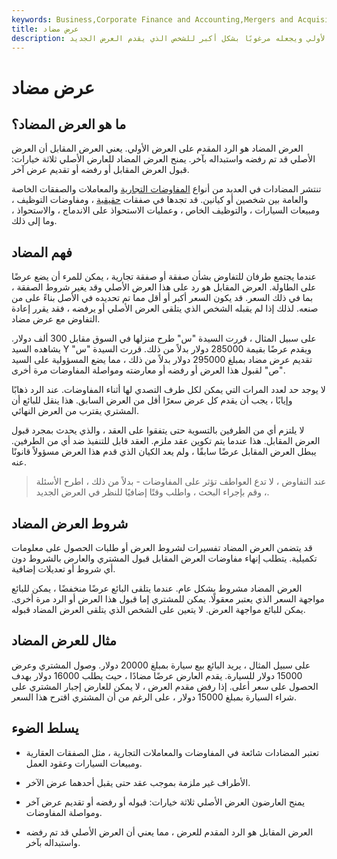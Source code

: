 ```yaml
---
keywords: Business,Corporate Finance and Accounting,Mergers and Acquisitions,M&amp;amp;A
title: عرض مضاد
description: العرض المضاد هو اقتراح يتم تقديمه كنتيجة لعرض غير مرغوب فيه. يراجع العرض المقابل العرض الأولي ويجعله مرغوبًا بشكل أكبر للشخص الذي يقدم العرض الجديد.
---
```


# عرض مضاد
## ما هو العرض المضاد؟

العرض المضاد هو الرد المقدم على العرض الأولي. يعني العرض المقابل أن العرض الأصلي قد تم رفضه واستبداله بآخر. يمنح العرض المضاد للعارض الأصلي ثلاثة خيارات: قبول العرض المقابل أو رفضه أو تقديم عرض آخر.

تنتشر المضادات في العديد من أنواع [المفاوضات التجارية](/negotiation) والمعاملات والصفقات الخاصة والعامة بين شخصين أو كيانين. قد تجدها في صفقات [حقيقية](/realestate) ، ومفاوضات التوظيف ، ومبيعات السيارات ، والتوظيف الخاص ، وعمليات الاستحواذ على الاندماج ، والاستحواذ ، وما إلى ذلك.

## فهم المضاد

عندما يجتمع طرفان للتفاوض بشأن صفقة أو صفقة تجارية ، يمكن للمرء أن يضع عرضًا على الطاولة. العرض المقابل هو رد على هذا العرض الأصلي وقد يغير شروط الصفقة ، بما في ذلك السعر. قد يكون السعر أكبر أو أقل مما تم تحديده في الأصل بناءً على من صنعه. لذلك إذا لم يقبله الشخص الذي يتلقى العرض الأصلي أو يرفضه ، فقد يقرر إعادة التفاوض مع عرض مضاد.

على سبيل المثال ، قررت السيدة "س" طرح منزلها في السوق مقابل 300 ألف دولار. يشاهده السيد Y ويقدم عرضًا بقيمة 285000 دولار بدلاً من ذلك. قررت السيدة "س" تقديم عرض مضاد بمبلغ 295000 دولار بدلاً من ذلك ، مما يضع المسؤولية على السيد "ص" لقبول هذا العرض أو رفضه أو معارضته ومواصلة المفاوضات مرة أخرى.

لا يوجد حد لعدد المرات التي يمكن لكل طرف التصدي لها أثناء المفاوضات. عند الرد ذهابًا وإيابًا ، يجب أن يقدم كل عرض سعرًا أقل من العرض السابق. هذا ينقل للبائع أن المشتري يقترب من العرض النهائي.

لا يلتزم أي من الطرفين بالتسوية حتى يتفقوا على العقد ، والذي يحدث بمجرد قبول العرض المقابل. هذا عندما يتم تكوين عقد ملزم. العقد قابل للتنفيذ ضد أي من الطرفين. يبطل العرض المقابل عرضًا سابقًا ، ولم يعد الكيان الذي قدم هذا العرض مسؤولاً قانونًا عنه.

> عند التفاوض ، لا تدع العواطف تؤثر على المفاوضات - بدلاً من ذلك ، اطرح الأسئلة ، وقم بإجراء البحث ، واطلب وقتًا إضافيًا للنظر في العرض الجديد.

>

## شروط العرض المضاد

قد يتضمن العرض المضاد تفسيرات لشروط العرض أو طلبات الحصول على معلومات تكميلية. يتطلب إنهاء مفاوضات العرض المقابل قبول المشتري والعارض بالشروط دون أي شروط أو تعديلات إضافية.

العرض المضاد مشروط بشكل عام. عندما يتلقى البائع عرضًا منخفضًا ، يمكن للبائع مواجهة السعر الذي يعتبر معقولًا. يمكن للمشتري إما قبول هذا العرض أو الرد مرة أخرى. يمكن للبائع مواجهة العرض. لا يتعين على الشخص الذي يتلقى العرض المضاد قبوله.

## مثال للعرض المضاد

على سبيل المثال ، يريد البائع بيع سيارة بمبلغ 20000 دولار. وصول المشتري وعرض 15000 دولار للسيارة. يقدم العارض عرضًا مضادًا ، حيث يطلب 16000 دولار بهدف الحصول على سعر أعلى. إذا رفض مقدم العرض ، لا يمكن للعارض إجبار المشتري على شراء السيارة بمبلغ 15000 دولار ، على الرغم من أن المشتري اقترح هذا السعر.

## يسلط الضوء

- تعتبر المضادات شائعة في المفاوضات والمعاملات التجارية ، مثل الصفقات العقارية ومبيعات السيارات وعقود العمل.

- الأطراف غير ملزمة بموجب عقد حتى يقبل أحدهما عرض الآخر.

- يمنح العارضون العرض الأصلي ثلاثة خيارات: قبوله أو رفضه أو تقديم عرض آخر ومواصلة المفاوضات.

- العرض المقابل هو الرد المقدم للعرض ، مما يعني أن العرض الأصلي قد تم رفضه واستبداله بآخر.

